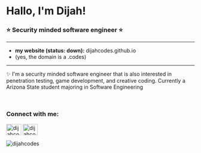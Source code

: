 <h1 align="left">Hallo, I'm Dijah!</h1>
<h3 align="left">⭐ Security minded software engineer ⭐</h3>

---

  - **my website (status: down):** dijahcodes.github.io
  -  (yes, the domain is a .codes)
---

 ✨ I'm a security minded software engineer that is also interested in penetration testing, game development, and creative coding.
    Currently a Arizona State student majoring in Software Engineering

  <br>

<h3 align="left">Connect with me:</h3>
<p align="left">

<a href="https://dev.to/dijahcodes" target="blank"><img align="center" src="https://raw.githubusercontent.com/rahuldkjain/github-profile-readme-generator/master/src/images/icons/Social/devto.svg" alt="dijahcodes" height="30" width="40" /></a>
<a href="https://twitter.com/helloimdijah" target="blank"><img align="center" src="https://raw.githubusercontent.com/rahuldkjain/github-profile-readme-generator/master/src/images/icons/Social/twitter.svg" alt="dijahcodes" height="30" width="40" /></a>
</a>

</p>


<p><img align="center" src="https://github-readme-stats.vercel.app/api/top-langs?username=dijahcodes&show_icons=true&locale=en&layout=compact" alt="dijahcodes" /></p>
